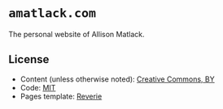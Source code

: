 # `amatlack.com`

The personal website of Allison Matlack.

## License

* Content (unless otherwise noted): [Creative Commons, BY](https://creativecommons.org/licenses/by/4.0/deed.en)
* Code: [MIT](http://opensource.org/licenses/mit-license.php)
* Pages template: [Reverie](https://github.com/amitmerchant1990/reverie)
